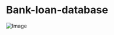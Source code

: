 # Bank-loan-database
![Image](https://github.com/user-attachments/assets/fb25ee0a-497a-4052-8471-551634336129)
